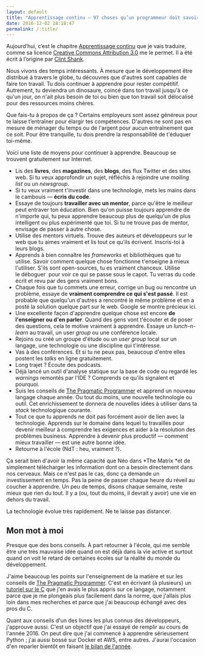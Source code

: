 ```yaml
---
layout: default
title: "Apprentissage continu — 97 choses qu’un programmeur doit savoir"
date: 2016-12-02 18:18:47
permalink: /:title/
---
```

Aujourd’hui, c’est le chapitre [Apprentissage continu](http://programmer.97things.oreilly.com/wiki/index.php/Continuous_Learning) que je vais traduire, comme sa licence [Creative Commons Attribution 3.0](http://creativecommons.org/licenses/by/3.0/us/) me le permet. Il a été écrit à l’origine par [Clint Shank](http://programmer.97things.oreilly.com/wiki/index.php/Clint_Shank).

<!--excerpt-->

Nous vivons des temps intéressants. À mesure que le développement être distribué à travers le globe, tu découvres que d'autres sont capables de faire ton travail. Tu dois continuer à apprendre pour rester compétitif. Autrement, tu deviendra un dinosaure, coincé dans ton travail jusqu'à ce qu'un jour, on n'ait plus besoin de toi ou bien que ton travail soit délocalisé pour des ressources moins chères.

Que fais-tu à propos de ça ? Certains employeurs sont assez généreux pour te laisse t’entraîner pour élargir tes compétences. D'autres ne sont pas en mesure de ménager du temps ou de l'argent pour aucun entraînement que ce soit. Pour être tranquille, tu dois prendre la responsabilité de t'éduquer toi-même.

Voici une liste de moyens pour continuer à apprendre. Beaucoup se trouvent gratuitement sur Internet.

- Lis des **livres**, des **magazines**, des **blogs**, des flux Twitter et des sites web. Si tu veux approfondir un sujet, réfléchis à rejoindre une *mailing list* ou un *newsgroup*.
- Si tu veux vraiment t'investir dans une technologie, mets les mains dans le cambouis — **écris du code**.
- Essaye de toujours **travailler avec un mentor**, parce qu'être le meilleur peut entraver ton éducation. Bien qu'on puisse toujours apprendre de n'importe qui, tu peux apprendre beaucoup plus de quelqu'un de plus intelligent ou plus expérimenté que toi. Si tu ne trouve pas de mentor, envisage de passer à autre chose.
- Utilise des mentors virtuels. Trouve des auteurs et développeurs sur le web que tu aimes vraiment et lis tout ce qu'ils écrivent. Inscris-toi à leurs blogs.
- Apprends à bien connaître les *frameworks* et bibliothèques que tu utilise. Savoir comment quelque chose fonctionne t'enseigne à mieux l'utiliser. S'ils sont open-sources, tu es vraiment chanceux. Utilise le déboguer  pour voir ce qui se passe sous le capot. Tu verras du code écrit et revu par des gens vraiment bons.
- Chaque fois que tu commets une erreur, corrige un bug ou rencontre un problème, essaye de **vraiment comprendre ce qui s'est passé**. Il est probable que quelqu'un d'autres a rencontré le même problème et en a posté la solution quelque part sur le web. Google se montre précieux ici.
- Une excellente façon d'apprendre quelque chose est encore **de l'enseigner ou d'en parler**. Quand des gens vont t'écouter et de poser des questions, cela te motive vraiment à apprendre. Essaye un *lunch-n-learn* au travail, un user *group* ou une conférence locale.
- Rejoins ou créé un groupe d'étude ou un *user group* local sur un langage, une technologie ou une discipline qui t'intéresse.
- Vas à des conférences. Et si tu ne peux pas, beaucoup d'entre elles postent les *talks* en ligne gratuitement.
- Long trajet ? Écoute des podcasts.
- Déjà lancé un outil d'analyse statique sur la base de code ou regardé les *warnings* remontés par l'IDE ? Comprends ce qu'ils signalent et pourquoi.
- Suis les conseils de [The Pragmatic Programmer](http://www.pragprog.com/titles/tpp/the-pragmatic-programmer "http://www.pragprog.com/titles/tpp/the-pragmatic-programmer") et apprend un nouveau langage chaque année. Ou tout du moins, une nouvelle technologie ou outil. Cet enrichissement te donnera de nouvelles idées à utiliser dans ta *stack* technologique courante.
- Tout ce que tu apprends ne doit pas forcément avoir de lien avec la technologie. Apprends sur le domaine dans lequel tu travailles pour devenir meilleur à comprendre les exigences et aider à la résolution des problèmes business. Apprendre à devenir plus productif — comment mieux travailler — est une autre bonne idée.
- Retourne à l'école (NdT : heu, vraiment ?).

Ça serait bien d'avoir la même capacité que Néo dans *The Matrix *et de simplement télécharger les information dont on a besoin directement dans nos cerveaux. Mais ce n'est pas le cas, donc ça demande un investissement en temps. Pas la peine de passer chaque heure du réveil au coucher à apprendre. Un peu de temps, disons chaque semaine, reste mieux que rien du tout. Il y a (ou, tout du moins, il devrait y avoir) une vie en dehors du travail.

La technologie évolue très rapidement. Ne te laisse pas distancer.

## Mon mot à moi

Presque que des bons conseils. À part retourner à l'école, qui me semble être une très mauvaise idée quand on est déjà dans la vie active et surtout quand on voit le retard de certaines écoles sur la réalité du monde du développement.

J'aime beaucoup les points sur l'enseignement de la matière et sur les conseils de [The Pragmatic Programmer](http://www.pragprog.com/titles/tpp/the-pragmatic-programmer "http://www.pragprog.com/titles/tpp/the-pragmatic-programmer"). C'est en écrivant (à plusieurs) un [tutoriel sur le C](https://zestedesavoir.com/tutoriels/755/le-langage-c-1/) que j'en avais le plus appris sur ce langage, notamment parce que je me plongeais plus facilement dans la norme, que j'allais plus loin dans mes recherches et parce que j'ai beaucoup échangé avec des pros du C.

Quant aux conseils d'un des livres les plus connus des développeurs, j'approuve aussi. C'est un objectif que j'ai essayé de remplir au cours de l'année 2016. On peut dire que j'ai commencé à apprendre sérieusement Python ; j'ai aussi bossé sur Docker et AWS, entre autres. J'aurai l'occasion d'en reparler bientôt en faisant [le bilan de l'année](deuxieme-bilan-2016).